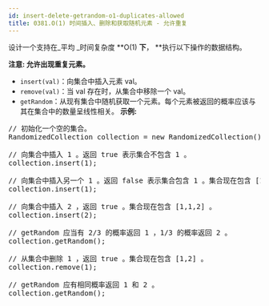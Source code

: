 ```yaml
---
id: insert-delete-getrandom-o1-duplicates-allowed
title: 0381.O(1) 时间插入、删除和获取随机元素 - 允许重复
---
```

设计一个支持在_平均 _时间复杂度 **O(1) **下**， **执行以下操作的数据结构。

**注意: 允许出现重复元素。**

- <code>insert(val)</code>：向集合中插入元素 val。
- <code>remove(val)</code>：当 val 存在时，从集合中移除一个 val。
- <code>getRandom</code>：从现有集合中随机获取一个元素。每个元素被返回的概率应该与其在集合中的数量呈线性相关。
**示例:**


<pre>// 初始化一个空的集合。<br/>RandomizedCollection collection = new RandomizedCollection();<br/><br/>// 向集合中插入 1 。返回 true 表示集合不包含 1 。<br/>collection.insert(1);<br/><br/>// 向集合中插入另一个 1 。返回 false 表示集合包含 1 。集合现在包含 [1,1] 。<br/>collection.insert(1);<br/><br/>// 向集合中插入 2 ，返回 true 。集合现在包含 [1,1,2] 。<br/>collection.insert(2);<br/><br/>// getRandom 应当有 2/3 的概率返回 1 ，1/3 的概率返回 2 。<br/>collection.getRandom();<br/><br/>// 从集合中删除 1 ，返回 true 。集合现在包含 [1,2] 。<br/>collection.remove(1);<br/><br/>// getRandom 应有相同概率返回 1 和 2 。<br/>collection.getRandom();<br/></pre>

